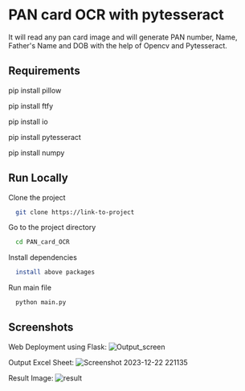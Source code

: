 
# PAN card OCR with pytesseract

It will read any pan card image and will generate PAN number, Name, Father's Name and DOB with the help of Opencv and Pytesseract.
 


## Requirements

pip install pillow

pip install ftfy

pip install io

pip install pytesseract

pip install numpy



  
## Run Locally

Clone the project

```bash
  git clone https://link-to-project
```

Go to the project directory

```bash
  cd PAN_card_OCR
```

Install dependencies

```bash
  install above packages
```

Run main file

```bash
  python main.py
```

  
## Screenshots
Web Deployment using Flask:
![Output_screen](https://github.com/HrishiKudale/PAN_Info_Siddhi/assets/97778777/7618fc33-d691-447c-bb9d-a5d46fe550e3)


Output Excel Sheet:
![Screenshot 2023-12-22 221135](https://github.com/HrishiKudale/PAN_Info_Siddhi/assets/97778777/a32ca5d6-76a0-4f2e-9893-4d04893b6b7e)


Result Image:
![result](https://github.com/HrishiKudale/PAN_Info_Siddhi/assets/97778777/adb7901e-bb1a-4f94-bad4-0a6aa88e5512)
  
